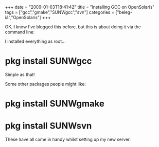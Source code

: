 +++
date = "2009-01-03T18:41:42"
title = "Installing GCC on OpenSolaris"
tags = ["gcc","gmake","SUNWgcc","svn"]
categories = ["beleg-iâ","OpenSolaris"]
+++

OK, I know I've blogged this before, but this is about doing it via the command line:

I installed everything as root...
# pkg install SUNWgcc

Simple as that!

Some other packages people might like:
# pkg install SUNWgmake
# pkg install SUNWsvn

These have all come in handy whilst setting up my new server.
